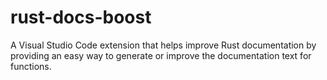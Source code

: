 # rust-docs-boost
A Visual Studio Code extension that helps improve Rust documentation by providing an easy way to generate or improve the documentation text for functions.
